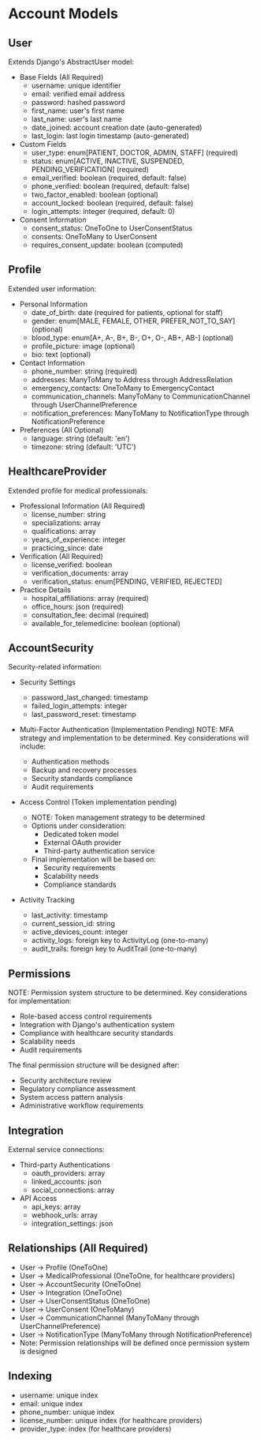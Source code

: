 # Account Models

## User
Extends Django's AbstractUser model:
- Base Fields (All Required)
  - username: unique identifier
  - email: verified email address
  - password: hashed password
  - first_name: user's first name
  - last_name: user's last name
  - date_joined: account creation date (auto-generated)
  - last_login: last login timestamp (auto-generated)
- Custom Fields
  - user_type: enum[PATIENT, DOCTOR, ADMIN, STAFF] (required)
  - status: enum[ACTIVE, INACTIVE, SUSPENDED, PENDING_VERIFICATION] (required)
  - email_verified: boolean (required, default: false)
  - phone_verified: boolean (required, default: false)
  - two_factor_enabled: boolean (optional)
  - account_locked: boolean (required, default: false)
  - login_attempts: integer (required, default: 0)
- Consent Information
  - consent_status: OneToOne to UserConsentStatus
  - consents: OneToMany to UserConsent
  - requires_consent_update: boolean (computed)

## Profile
Extended user information:
- Personal Information
  - date_of_birth: date (required for patients, optional for staff)
  - gender: enum[MALE, FEMALE, OTHER, PREFER_NOT_TO_SAY] (optional)
  - blood_type: enum[A+, A-, B+, B-, O+, O-, AB+, AB-] (optional)
  - profile_picture: image (optional)
  - bio: text (optional)
- Contact Information
  - phone_number: string (required)
  - addresses: ManyToMany to Address through AddressRelation
  - emergency_contacts: OneToMany to EmergencyContact
  - communication_channels: ManyToMany to CommunicationChannel through UserChannelPreference
  - notification_preferences: ManyToMany to NotificationType through NotificationPreference
- Preferences (All Optional)
  - language: string (default: 'en')
  - timezone: string (default: 'UTC')

## HealthcareProvider
Extended profile for medical professionals:
- Professional Information (All Required)
  - license_number: string
  - specializations: array
  - qualifications: array
  - years_of_experience: integer
  - practicing_since: date
- Verification (All Required)
  - license_verified: boolean
  - verification_documents: array
  - verification_status: enum[PENDING, VERIFIED, REJECTED]
- Practice Details
  - hospital_affiliations: array (required)
  - office_hours: json (required)
  - consultation_fee: decimal (required)
  - available_for_telemedicine: boolean (optional)

## AccountSecurity
Security-related information:
- Security Settings
  - password_last_changed: timestamp
  - failed_login_attempts: integer
  - last_password_reset: timestamp

- Multi-Factor Authentication (Implementation Pending)
  NOTE: MFA strategy and implementation to be determined.
  Key considerations will include:
  - Authentication methods
  - Backup and recovery processes
  - Security standards compliance
  - Audit requirements

- Access Control (Token implementation pending)
  - NOTE: Token management strategy to be determined
  - Options under consideration:
    * Dedicated token model
    * External OAuth provider
    * Third-party authentication service
  - Final implementation will be based on:
    * Security requirements
    * Scalability needs
    * Compliance standards
- Activity Tracking
  - last_activity: timestamp
  - current_session_id: string
  - active_devices_count: integer
  - activity_logs: foreign key to ActivityLog (one-to-many)
  - audit_trails: foreign key to AuditTrail (one-to-many)

## Permissions
NOTE: Permission system structure to be determined.
Key considerations for implementation:
- Role-based access control requirements
- Integration with Django's authentication system
- Compliance with healthcare security standards
- Scalability needs
- Audit requirements

The final permission structure will be designed after:
- Security architecture review
- Regulatory compliance assessment
- System access pattern analysis
- Administrative workflow requirements

## Integration
External service connections:
- Third-party Authentications
  - oauth_providers: array
  - linked_accounts: json
  - social_connections: array
- API Access
  - api_keys: array
  - webhook_urls: array
  - integration_settings: json

## Relationships (All Required)
- User -> Profile (OneToOne)
- User -> MedicalProfessional (OneToOne, for healthcare providers)
- User -> AccountSecurity (OneToOne)
- User -> Integration (OneToOne)
- User -> UserConsentStatus (OneToOne)
- User -> UserConsent (OneToMany)
- User -> CommunicationChannel (ManyToMany through UserChannelPreference)
- User -> NotificationType (ManyToMany through NotificationPreference)
- Note: Permission relationships will be defined once permission system is designed

## Indexing
- username: unique index
- email: unique index
- phone_number: unique index
- license_number: unique index (for healthcare providers)
- provider_type: index (for healthcare providers)
